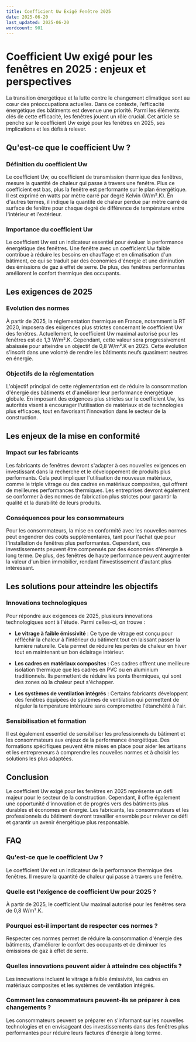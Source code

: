 ```yaml
---
title: Coefficient Uw Exigé Fenêtre 2025
date: 2025-06-20
last_updated: 2025-06-20
wordcount: 901
---
```


# Coefficient Uw exigé pour les fenêtres en 2025 : enjeux et perspectives

La transition énergétique et la lutte contre le changement climatique sont au cœur des préoccupations actuelles. Dans ce contexte, l’efficacité énergétique des bâtiments est devenue une priorité. Parmi les éléments clés de cette efficacité, les fenêtres jouent un rôle crucial. Cet article se penche sur le coefficient Uw exigé pour les fenêtres en 2025, ses implications et les défis à relever.

## Qu'est-ce que le coefficient Uw ?

### Définition du coefficient Uw

Le coefficient Uw, ou coefficient de transmission thermique des fenêtres, mesure la quantité de chaleur qui passe à travers une fenêtre. Plus ce coefficient est bas, plus la fenêtre est performante sur le plan énergétique. Il est exprimé en watts par mètre carré par degré Kelvin (W/m².K). En d'autres termes, il indique la quantité de chaleur perdue par mètre carré de surface de fenêtre pour chaque degré de différence de température entre l'intérieur et l'extérieur.

### Importance du coefficient Uw

Le coefficient Uw est un indicateur essentiel pour évaluer la performance énergétique des fenêtres. Une fenêtre avec un coefficient Uw faible contribue à réduire les besoins en chauffage et en climatisation d'un bâtiment, ce qui se traduit par des économies d'énergie et une diminution des émissions de gaz à effet de serre. De plus, des fenêtres performantes améliorent le confort thermique des occupants.

## Les exigences de 2025

### Evolution des normes

À partir de 2025, la réglementation thermique en France, notamment la RT 2020, imposera des exigences plus strictes concernant le coefficient Uw des fenêtres. Actuellement, le coefficient Uw maximal autorisé pour les fenêtres est de 1,3 W/m².K. Cependant, cette valeur sera progressivement abaissée pour atteindre un objectif de 0,8 W/m².K en 2025. Cette évolution s'inscrit dans une volonté de rendre les bâtiments neufs quasiment neutres en énergie.

### Objectifs de la réglementation

L'objectif principal de cette réglementation est de réduire la consommation d'énergie des bâtiments et d'améliorer leur performance énergétique globale. En imposant des exigences plus strictes sur le coefficient Uw, les autorités visent à encourager l'utilisation de matériaux et de technologies plus efficaces, tout en favorisant l'innovation dans le secteur de la construction.

## Les enjeux de la mise en conformité

### Impact sur les fabricants

Les fabricants de fenêtres devront s'adapter à ces nouvelles exigences en investissant dans la recherche et le développement de produits plus performants. Cela peut impliquer l'utilisation de nouveaux matériaux, comme le triple vitrage ou des cadres en matériaux composites, qui offrent de meilleures performances thermiques. Les entreprises devront également se conformer à des normes de fabrication plus strictes pour garantir la qualité et la durabilité de leurs produits.

### Conséquences pour les consommateurs

Pour les consommateurs, la mise en conformité avec les nouvelles normes peut engendrer des coûts supplémentaires, tant pour l'achat que pour l'installation de fenêtres plus performantes. Cependant, ces investissements peuvent être compensés par des économies d'énergie à long terme. De plus, des fenêtres de haute performance peuvent augmenter la valeur d'un bien immobilier, rendant l'investissement d'autant plus intéressant.

## Les solutions pour atteindre les objectifs

### Innovations technologiques

Pour répondre aux exigences de 2025, plusieurs innovations technologiques sont à l'étude. Parmi celles-ci, on trouve :

- **Le vitrage à faible émissivité** : Ce type de vitrage est conçu pour réfléchir la chaleur à l'intérieur du bâtiment tout en laissant passer la lumière naturelle. Cela permet de réduire les pertes de chaleur en hiver tout en maintenant un bon éclairage intérieur.

- **Les cadres en matériaux composites** : Ces cadres offrent une meilleure isolation thermique que les cadres en PVC ou en aluminium traditionnels. Ils permettent de réduire les ponts thermiques, qui sont des zones où la chaleur peut s'échapper.

- **Les systèmes de ventilation intégrés** : Certains fabricants développent des fenêtres équipées de systèmes de ventilation qui permettent de réguler la température intérieure sans compromettre l'étanchéité à l'air.

### Sensibilisation et formation

Il est également essentiel de sensibiliser les professionnels du bâtiment et les consommateurs aux enjeux de la performance énergétique. Des formations spécifiques peuvent être mises en place pour aider les artisans et les entrepreneurs à comprendre les nouvelles normes et à choisir les solutions les plus adaptées.

## Conclusion

Le coefficient Uw exigé pour les fenêtres en 2025 représente un défi majeur pour le secteur de la construction. Cependant, il offre également une opportunité d'innovation et de progrès vers des bâtiments plus durables et économes en énergie. Les fabricants, les consommateurs et les professionnels du bâtiment devront travailler ensemble pour relever ce défi et garantir un avenir énergétique plus responsable.

## FAQ

### Qu'est-ce que le coefficient Uw ?

Le coefficient Uw est un indicateur de la performance thermique des fenêtres. Il mesure la quantité de chaleur qui passe à travers une fenêtre.

### Quelle est l'exigence de coefficient Uw pour 2025 ?

À partir de 2025, le coefficient Uw maximal autorisé pour les fenêtres sera de 0,8 W/m².K.

### Pourquoi est-il important de respecter ces normes ?

Respecter ces normes permet de réduire la consommation d'énergie des bâtiments, d'améliorer le confort des occupants et de diminuer les émissions de gaz à effet de serre.

### Quelles innovations peuvent aider à atteindre ces objectifs ?

Les innovations incluent le vitrage à faible émissivité, les cadres en matériaux composites et les systèmes de ventilation intégrés.

### Comment les consommateurs peuvent-ils se préparer à ces changements ?

Les consommateurs peuvent se préparer en s'informant sur les nouvelles technologies et en envisageant des investissements dans des fenêtres plus performantes pour réduire leurs factures d'énergie à long terme.
